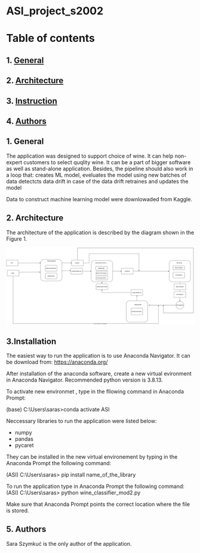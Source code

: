 # ASI_project_s2002
# Table of contents
## 1. [General](#general)
## 2. [Architecture](#architecture)
## 3. [Instruction](#instruction)
## 4. [Authors](#authors)

## 1. General <a name="general"></a>
The application was designed to support choice of wine. It can help non-expert customers to select quqlity wine. It can be a part of bigger software as well as stand-alone application. Besides, the pipeline should also work in a loop that: 
creates ML model, 
eveluates the model using new batches of data
detectcts data drift
in case of the data drift retraines and updates the model

Data to construct machine learning model were downlowaded from Kaggle.

## 2. Architecture <a name="architecture"></a>
The architecture of the application is described by the diagram shown in the Figure 1.

![Alt](architecture.drawio.svg)


## 3.Installation <a name="installation"></a>

The easiest way to run the application is to use Anaconda Navigator. It can be download from: https://anaconda.org/ 

After installation of the anaconda software, create a new virtual evironment in Anaconda Navigator. Recommended python version is 3.8.13.

To activate new environmet , type in the fllowing command in Anaconda Prompt:

(base) C:\Users\saras>conda activate ASI

Neccessary libraries to run the application were listed below:
- numpy 
- pandas
- pycaret

They can be installed in the new virtual environement by typing in the Anaconda Prompt the following command:

(ASI) C:\Users\saras> pip install name_of_the_library

To run the application type in  Anaconda Prompt the following command:
(ASI) C:\Users\saras> python wine_classifier_mod2.py

Make sure that Anaconda Prompt points the correct location where the file is stored. 


## 5. Authors <a name="authors"></a>
Sara Szymkuć is the only author of the application.
